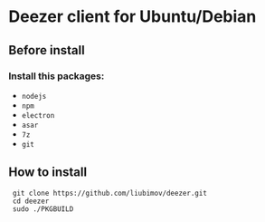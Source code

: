 # Deezer client for Ubuntu/Debian
## Before install
### Install this packages:
- `nodejs`
- `npm`
- `electron`
- `asar`
- `7z`
- `git`
## How to install
```
 git clone https://github.com/liubimov/deezer.git
 cd deezer
 sudo ./PKGBUILD
```
